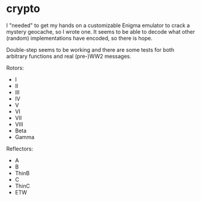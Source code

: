 # crypto

I "needed" to get my hands on a customizable Enigma emulator to crack a mystery geocache, so I wrote one. It seems to be able to decode what other (random) implementations have encoded, so there is hope.

Double-step seems to be working and there are some tests for both arbitrary functions and real (pre-)WW2 messages. 

Rotors:
  - I
  - II
  - III
  - IV
  - V
  - VI
  - VII
  - VIII
  - Beta
  - Gamma

Reflectors:
  - A
  - B
  - ThinB
  - C
  - ThinC
  - ETW
